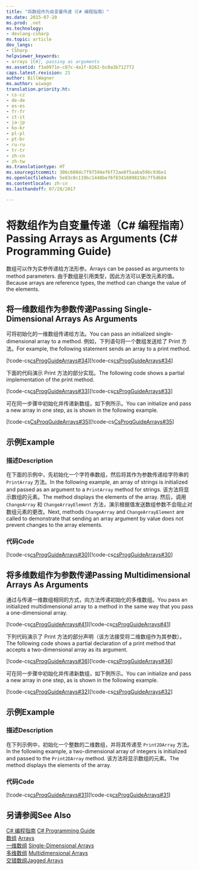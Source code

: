 ```yaml
---
title: "将数组作为自变量传递（C# 编程指南）"
ms.date: 2015-07-20
ms.prod: .net
ms.technology:
- devlang-csharp
ms.topic: article
dev_langs:
- CSharp
helpviewer_keywords:
- arrays [C#], passing as arguments
ms.assetid: f3a0971e-c87c-4a1f-8262-bc0a3b712772
caps.latest.revision: 21
author: BillWagner
ms.author: wiwagn
translation.priority.ht:
- cs-cz
- de-de
- es-es
- fr-fr
- it-it
- ja-jp
- ko-kr
- pl-pl
- pt-br
- ru-ru
- tr-tr
- zh-cn
- zh-tw
ms.translationtype: HT
ms.sourcegitcommit: 306c608dc7f97594ef6f72ae0f5aaba596c936e1
ms.openlocfilehash: 5e83c0c119bc1448be76f83416098158c7f5d684
ms.contentlocale: zh-cn
ms.lasthandoff: 07/28/2017

---
```

# <a name="passing-arrays-as-arguments-c-programming-guide"></a><span data-ttu-id="58213-102">将数组作为自变量传递（C# 编程指南）</span><span class="sxs-lookup"><span data-stu-id="58213-102">Passing Arrays as Arguments (C# Programming Guide)</span></span>
<span data-ttu-id="58213-103">数组可以作为实参传递给方法形参。</span><span class="sxs-lookup"><span data-stu-id="58213-103">Arrays can be passed as arguments to method parameters.</span></span> <span data-ttu-id="58213-104">由于数组是引用类型，因此方法可以更改元素的值。</span><span class="sxs-lookup"><span data-stu-id="58213-104">Because arrays are reference types, the method can change the value of the elements.</span></span>  
  
## <a name="passing-single-dimensional-arrays-as-arguments"></a><span data-ttu-id="58213-105">将一维数组作为参数传递</span><span class="sxs-lookup"><span data-stu-id="58213-105">Passing Single-Dimensional Arrays As Arguments</span></span>  
 <span data-ttu-id="58213-106">可将初始化的一维数组传递给方法。</span><span class="sxs-lookup"><span data-stu-id="58213-106">You can pass an initialized single-dimensional array to a method.</span></span> <span data-ttu-id="58213-107">例如，下列语句将一个数组发送给了 Print 方法。</span><span class="sxs-lookup"><span data-stu-id="58213-107">For example, the following statement sends an array to a print method.</span></span>  
  
 <span data-ttu-id="58213-108">[!code-cs[csProgGuideArrays#34](../../../csharp/programming-guide/arrays/codesnippet/CSharp/passing-arrays-as-arguments_1.cs)]</span><span class="sxs-lookup"><span data-stu-id="58213-108">[!code-cs[csProgGuideArrays#34](../../../csharp/programming-guide/arrays/codesnippet/CSharp/passing-arrays-as-arguments_1.cs)]</span></span>  
  
 <span data-ttu-id="58213-109">下面的代码演示 Print 方法的部分实现。</span><span class="sxs-lookup"><span data-stu-id="58213-109">The following code shows a partial implementation of the print method.</span></span>  
  
 <span data-ttu-id="58213-110">[!code-cs[csProgGuideArrays#33](../../../csharp/programming-guide/arrays/codesnippet/CSharp/passing-arrays-as-arguments_2.cs)]</span><span class="sxs-lookup"><span data-stu-id="58213-110">[!code-cs[csProgGuideArrays#33](../../../csharp/programming-guide/arrays/codesnippet/CSharp/passing-arrays-as-arguments_2.cs)]</span></span>  
  
 <span data-ttu-id="58213-111">可在同一步骤中初始化并传递新数组，如下例所示。</span><span class="sxs-lookup"><span data-stu-id="58213-111">You can initialize and pass a new array in one step, as is shown in the following example.</span></span>  
  
 <span data-ttu-id="58213-112">[!code-cs[CsProgGuideArrays#35](../../../csharp/programming-guide/arrays/codesnippet/CSharp/passing-arrays-as-arguments_3.cs)]</span><span class="sxs-lookup"><span data-stu-id="58213-112">[!code-cs[CsProgGuideArrays#35](../../../csharp/programming-guide/arrays/codesnippet/CSharp/passing-arrays-as-arguments_3.cs)]</span></span>  
  
## <a name="example"></a><span data-ttu-id="58213-113">示例</span><span class="sxs-lookup"><span data-stu-id="58213-113">Example</span></span>  
  
### <a name="description"></a><span data-ttu-id="58213-114">描述</span><span class="sxs-lookup"><span data-stu-id="58213-114">Description</span></span>  
 <span data-ttu-id="58213-115">在下面的示例中，先初始化一个字符串数组，然后将其作为参数传递给字符串的 `PrintArray` 方法。</span><span class="sxs-lookup"><span data-stu-id="58213-115">In the following example, an array of strings is initialized and passed as an argument to a `PrintArray` method for strings.</span></span> <span data-ttu-id="58213-116">该方法将显示数组的元素。</span><span class="sxs-lookup"><span data-stu-id="58213-116">The method displays the elements of the array.</span></span> <span data-ttu-id="58213-117">然后，调用 `ChangeArray` 和 `ChangeArrayElement` 方法，演示根据值发送数组参数不会阻止对数组元素的更改。</span><span class="sxs-lookup"><span data-stu-id="58213-117">Next, methods `ChangeArray` and `ChangeArrayElement` are called to demonstrate that sending an array argument by value does not prevent changes to the array elements.</span></span>  
  
### <a name="code"></a><span data-ttu-id="58213-118">代码</span><span class="sxs-lookup"><span data-stu-id="58213-118">Code</span></span>  
 <span data-ttu-id="58213-119">[!code-cs[csProgGuideArrays#30](../../../csharp/programming-guide/arrays/codesnippet/CSharp/passing-arrays-as-arguments_4.cs)]</span><span class="sxs-lookup"><span data-stu-id="58213-119">[!code-cs[csProgGuideArrays#30](../../../csharp/programming-guide/arrays/codesnippet/CSharp/passing-arrays-as-arguments_4.cs)]</span></span>  
  
## <a name="passing-multidimensional-arrays-as-arguments"></a><span data-ttu-id="58213-120">将多维数组作为参数传递</span><span class="sxs-lookup"><span data-stu-id="58213-120">Passing Multidimensional Arrays As Arguments</span></span>  
 <span data-ttu-id="58213-121">通过与传递一维数组相同的方式，向方法传递初始化的多维数组。</span><span class="sxs-lookup"><span data-stu-id="58213-121">You pass an initialized multidimensional array to a method in the same way that you pass a one-dimensional array.</span></span>  
  
 <span data-ttu-id="58213-122">[!code-cs[csProgGuideArrays#41](../../../csharp/programming-guide/arrays/codesnippet/CSharp/passing-arrays-as-arguments_5.cs)]</span><span class="sxs-lookup"><span data-stu-id="58213-122">[!code-cs[csProgGuideArrays#41](../../../csharp/programming-guide/arrays/codesnippet/CSharp/passing-arrays-as-arguments_5.cs)]</span></span>  
  
 <span data-ttu-id="58213-123">下列代码演示了 Print 方法的部分声明（该方法接受将二维数组作为其参数）。</span><span class="sxs-lookup"><span data-stu-id="58213-123">The following code shows a partial declaration of a print method that accepts a two-dimensional array as its argument.</span></span>  
  
 <span data-ttu-id="58213-124">[!code-cs[csProgGuideArrays#36](../../../csharp/programming-guide/arrays/codesnippet/CSharp/passing-arrays-as-arguments_6.cs)]</span><span class="sxs-lookup"><span data-stu-id="58213-124">[!code-cs[csProgGuideArrays#36](../../../csharp/programming-guide/arrays/codesnippet/CSharp/passing-arrays-as-arguments_6.cs)]</span></span>  
  
 <span data-ttu-id="58213-125">可在同一步骤中初始化并传递新数组，如下例所示。</span><span class="sxs-lookup"><span data-stu-id="58213-125">You can initialize and pass a new array in one step, as is shown in the following example.</span></span>  
  
 <span data-ttu-id="58213-126">[!code-cs[csProgGuideArrays#32](../../../csharp/programming-guide/arrays/codesnippet/CSharp/passing-arrays-as-arguments_7.cs)]</span><span class="sxs-lookup"><span data-stu-id="58213-126">[!code-cs[csProgGuideArrays#32](../../../csharp/programming-guide/arrays/codesnippet/CSharp/passing-arrays-as-arguments_7.cs)]</span></span>  
  
## <a name="example"></a><span data-ttu-id="58213-127">示例</span><span class="sxs-lookup"><span data-stu-id="58213-127">Example</span></span>  
  
### <a name="description"></a><span data-ttu-id="58213-128">描述</span><span class="sxs-lookup"><span data-stu-id="58213-128">Description</span></span>  
 <span data-ttu-id="58213-129">在下列示例中，初始化一个整数的二维数组，并将其传递至 `Print2DArray` 方法。</span><span class="sxs-lookup"><span data-stu-id="58213-129">In the following example, a two-dimensional array of integers is initialized and passed to the `Print2DArray` method.</span></span> <span data-ttu-id="58213-130">该方法将显示数组的元素。</span><span class="sxs-lookup"><span data-stu-id="58213-130">The method displays the elements of the array.</span></span>  
  
### <a name="code"></a><span data-ttu-id="58213-131">代码</span><span class="sxs-lookup"><span data-stu-id="58213-131">Code</span></span>  
 <span data-ttu-id="58213-132">[!code-cs[csProgGuideArrays#31](../../../csharp/programming-guide/arrays/codesnippet/CSharp/passing-arrays-as-arguments_8.cs)]</span><span class="sxs-lookup"><span data-stu-id="58213-132">[!code-cs[csProgGuideArrays#31](../../../csharp/programming-guide/arrays/codesnippet/CSharp/passing-arrays-as-arguments_8.cs)]</span></span>  
  
## <a name="see-also"></a><span data-ttu-id="58213-133">另请参阅</span><span class="sxs-lookup"><span data-stu-id="58213-133">See Also</span></span>  
 <span data-ttu-id="58213-134">[C# 编程指南](../../../csharp/programming-guide/index.md) </span><span class="sxs-lookup"><span data-stu-id="58213-134">[C# Programming Guide](../../../csharp/programming-guide/index.md) </span></span>  
 <span data-ttu-id="58213-135">[数组](../../../csharp/programming-guide/arrays/index.md) </span><span class="sxs-lookup"><span data-stu-id="58213-135">[Arrays](../../../csharp/programming-guide/arrays/index.md) </span></span>  
 <span data-ttu-id="58213-136">[一维数组](../../../csharp/programming-guide/arrays/single-dimensional-arrays.md) </span><span class="sxs-lookup"><span data-stu-id="58213-136">[Single-Dimensional Arrays](../../../csharp/programming-guide/arrays/single-dimensional-arrays.md) </span></span>  
 <span data-ttu-id="58213-137">[多维数组](../../../csharp/programming-guide/arrays/multidimensional-arrays.md) </span><span class="sxs-lookup"><span data-stu-id="58213-137">[Multidimensional Arrays](../../../csharp/programming-guide/arrays/multidimensional-arrays.md) </span></span>  
 [<span data-ttu-id="58213-138">交错数组</span><span class="sxs-lookup"><span data-stu-id="58213-138">Jagged Arrays</span></span>](../../../csharp/programming-guide/arrays/jagged-arrays.md)

